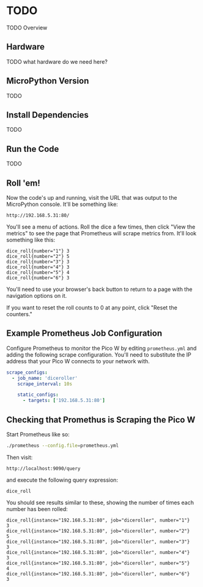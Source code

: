 # TODO

TODO Overview

## Hardware

TODO what hardware do we need here?

## MicroPython Version 

TODO

## Install Dependencies

TODO

## Run the Code

TODO

## Roll 'em!

Now the code's up and running, visit the URL that was output to the MicroPython console.  It'll be something like:

```
http://192.168.5.31:80/
```

You'll see a menu of actions.  Roll the dice a few times, then click "View the metrics" to see the page that Prometheus will scrape metrics from.  It'll look something like this:

```
dice_roll{number="1"} 3
dice_roll{number="2"} 5
dice_roll{number="3"} 3
dice_roll{number="4"} 3
dice_roll{number="5"} 4
dice_roll{number="6"} 3
```

You'll need to use your browser's back button to return to a page with the navigation options on it.

If you want to reset the roll counts to 0 at any point, click "Reset the counters."

## Example Prometheus Job Configuration

Configure Prometheus to monitor the Pico W by editing `prometheus.yml` and adding the following scrape configuration. You'll need to substitute the IP address that your Pico W connects to your network with.

```yaml
scrape_configs:
  - job_name: 'diceroller'
    scrape_interval: 10s

    static_configs:
      - targets: ['192.168.5.31:80']
```

## Checking that Promethus is Scraping the Pico W

Start Prometheus like so:

```bash
./prometheus --config.file=prometheus.yml
```

Then visit:

```
http://localhost:9090/query
```

and execute the following query expression:

```
dice_roll
```

You should see results similar to these, showing the number of times each number has been rolled:

```
dice_roll{instance="192.168.5.31:80", job="diceroller", number="1"}	  3
dice_roll{instance="192.168.5.31:80", job="diceroller", number="2"}	  5
dice_roll{instance="192.168.5.31:80", job="diceroller", number="3"}	  3
dice_roll{instance="192.168.5.31:80", job="diceroller", number="4"}	  3
dice_roll{instance="192.168.5.31:80", job="diceroller", number="5"}	  4
dice_roll{instance="192.168.5.31:80", job="diceroller", number="6"}	  3
```